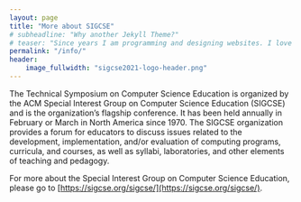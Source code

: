```yaml
---
layout: page
title: "More about SIGCSE"
# subheadline: "Why another Jekyll Theme?"
# teaser: "Since years I am programming and designing websites. I love to work with open source tools and learn via code from others. This time I want to try to give something back..."
permalink: "/info/"
header:
    image_fullwidth: "sigcse2021-logo-header.png"
---
```

The Technical Symposium on Computer Science Education is organized by the ACM Special Interest Group on Computer Science Education (SIGCSE) and is the organization’s flagship conference. It has been held annually in February or March in North America since 1970. The SIGCSE organization provides a forum for educators to discuss issues related to the development, implementation, and/or evaluation of computing programs, curricula, and courses, as well as syllabi, laboratories, and other elements of teaching and pedagogy.

For more about the Special Interest Group on Computer Science Education, please go to [https://sigcse.org/sigcse/](https://sigcse.org/sigcse/).